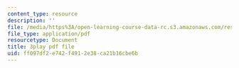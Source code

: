 ```yaml
---
content_type: resource
description: ''
file: /media/https%3A/open-learning-course-data-rc.s3.amazonaws.com/res-10-s95-physics-of-covid-19-transmission-fall-2020/ff097df2e742f4912e38ca21b16cbe6b_i_F7ndSmVGE.pdf
file_type: application/pdf
resourcetype: Document
title: 3play pdf file
uid: ff097df2-e742-f491-2e38-ca21b16cbe6b
---
```

